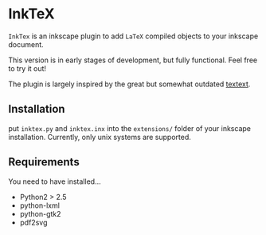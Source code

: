 # InkTeX

`InkTex` is an inkscape plugin to add `LaTeX` compiled objects to your
inkscape document.

This version is in early stages of development, but fully functional. Feel free
to try it out!

The plugin is largely inspired by the great but somewhat outdated
[textext](http://pav.iki.fi/software/textext/).

## Installation

put `inktex.py` and `inktex.inx` into the `extensions/` folder of your
inkscape installation. Currently, only unix systems are supported.

## Requirements

You need to have installed...

  * Python2 > 2.5
  * python-lxml
  * python-gtk2
  * pdf2svg

